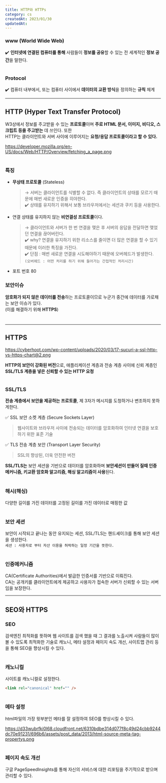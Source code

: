 ```yaml
---
title: HTTP와 HTTPs
category: cs
createdAt: 2023/01/30
updatedAt:
---
```


### www (World Wide Web)

✔️ **인터넷에 연결된 컴퓨터를 통해** 사람들이 **정보를 공유**할 수 있는 전 세계적인 **정보 공간**을 말한다.

#

### Protocol

✔️ 컴퓨터 내부에서, 또는 컴퓨터 사이에서 **데이터의 교환 방식**을 정의하는 **규칙** 체계

---

## HTTP (Hyper Text Transfer Protocol)

W3상에서 정보를 주고받을 수 있는 **프로토콜**이며 **주로 HTML 문서, 이미지, 비디오, 스크립트 등을 주고받는** 데 쓰인다. 또한  
HTTP는 클라이언트와 서버 사이에 이루어지는 **요청/응답 프로토콜이라고 할 수 있다.**

https://developer.mozilla.org/en-US/docs/Web/HTTP/Overview/fetching_a_page.png

#

### 특징

- **무상태 프로토콜** (Stateless)
  > → 서버는 클라이언트를 식별할 수 없다. 즉 클라이언트의 상태를 모르기 때문에 매번 새로운 인증을 히야한다.  
  > ✔️ 상태를 유지하기 위해서 보통 브라우저에서는 세션과 쿠키 등을 사용한다.
- 연결 상태를 유지하지 않는 **비연결성 프로토콜**이다.
  > → 클라이언트와 서버가 한 번 연결을 맺은 후 서버의 응답을 전달하면 맺었던 연결을 끊어버린다.  
  > ✔️ why? 연결을 유지하기 위한 리소스를 줄이면 더 많은 연결을 할 수 있기 때문에 이러한 특징을 가진다.  
  > ✔️ 단점 : 매번 새로운 연결을 시도해야하기 때문에 오버헤드가 발생한다.  
  > `(오버헤드 : 어떤 처리를 하기 위해 들어가는 간접적인 처리시간)`
- 포트 번호 80

### 보안이슈

**암호화가 되지 않은 데이터를 전송**하는 프로토콜이므로 누군가 중간에 데이터를 가로채는 보안 이슈가 있다.  
(이를 해결하기 위해 **HTTPS**)

#

---

## HTTPS

https://cyberhoot.com/wp-content/uploads/2020/03/17-sucuri-a-ssl-http-vs-https-chart@2.png

**HTTP의 보안이 강화된 버전**으로, 애플리케이션 계층과 전송 계층 사이에 신뢰 계층인 **SSL/TLS 계층을 넣은 신뢰할 수 있는 HTTP 요청**

#

### SSL/TLS

**전송 계층에서 보안을 제공하는 프로토콜**, 제 3자가 메시지를 도청하거나 변조하지 못하게한다.

✅ SSL 보안 소켓 계층 (Secure Sockets Layer)

> 웹사이트와 브라우저 사이에 전송되는 데이터를 암호화하여 인터넷 연결을 보호하기 위한 표준 기술

✅ TLS 전송 계층 보안 (Transport Layer Security)

> SSL의 향상된, 더욱 안전한 버전

**SSL/TLS는** 보안 세션을 기반으로 데이터를 암호화하며 **보안세션이 만들어 질때 인증 메커니즘, 키교환 암호화 알고리즘, 해싱 알고리즘이 사용**된다.

#

### 해시(해싱)

다양한 길이를 가진 데이터를 고정된 길이를 가진 데이터로 매핑한 값

#

### 보안 세션

보안이 시작되고 끝나는 동안 유지되는 세션, SSL/TLS는 핸드셰이크를 통해 보안 세션을 생성한다.  
`세션 : 사용자로 부터 자산 이용을 허락하는 일정 기간을 뜻한다.`

#

### 인증메커니즘

CA(Certificate Authorities)에서 발급한 인증서를 기반으로 이뤄진다.  
CA는 공개키를 클라이언트에게 제공하고 사용자가 접속한 서버가 신뢰할 수 있는 서버임을 보장한다.

---

## SEO와 HTTPS

### SEO

검색엔진 최적화를 뜻하며 웹 사이트를 검색 했을 때 그 결과를 노출시켜 사람들이 많이 볼 수 있도록 최적화한 기술로 캐노니, 메타 설정과 페이지 속도 개선, 사이트맵 관리 등을 통해 SEO을 향상시킬 수 있다.

#

### 캐노니컬

사이트를 캐노니컬로 설정한다.

```html
<link rel="canonical" href="" />
```

#

### 메타 설정

html파일의 가장 윗부분인 메타를 잘 설정하여 SEO를 향상시킬 수 있다.

https://d33wubrfki0l68.cloudfront.net/6310bdbe314d077f8c49d24cbb9244dc70e91231/696b6/assets/post_data/2013/html-source-meta-tag-propertys.png

#

### 페이지 속도 개선

구글 PageSpeedInsights를 통해 자신의 서비스에 대한 리포팅을 주기적으로 받으며 관리할 수 있다.
